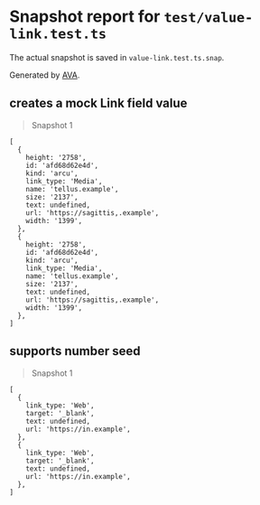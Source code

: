 # Snapshot report for `test/value-link.test.ts`

The actual snapshot is saved in `value-link.test.ts.snap`.

Generated by [AVA](https://avajs.dev).

## creates a mock Link field value

> Snapshot 1

    [
      {
        height: '2758',
        id: 'afd68d62e4d',
        kind: 'arcu',
        link_type: 'Media',
        name: 'tellus.example',
        size: '2137',
        text: undefined,
        url: 'https://sagittis,.example',
        width: '1399',
      },
      {
        height: '2758',
        id: 'afd68d62e4d',
        kind: 'arcu',
        link_type: 'Media',
        name: 'tellus.example',
        size: '2137',
        text: undefined,
        url: 'https://sagittis,.example',
        width: '1399',
      },
    ]

## supports number seed

> Snapshot 1

    [
      {
        link_type: 'Web',
        target: '_blank',
        text: undefined,
        url: 'https://in.example',
      },
      {
        link_type: 'Web',
        target: '_blank',
        text: undefined,
        url: 'https://in.example',
      },
    ]
